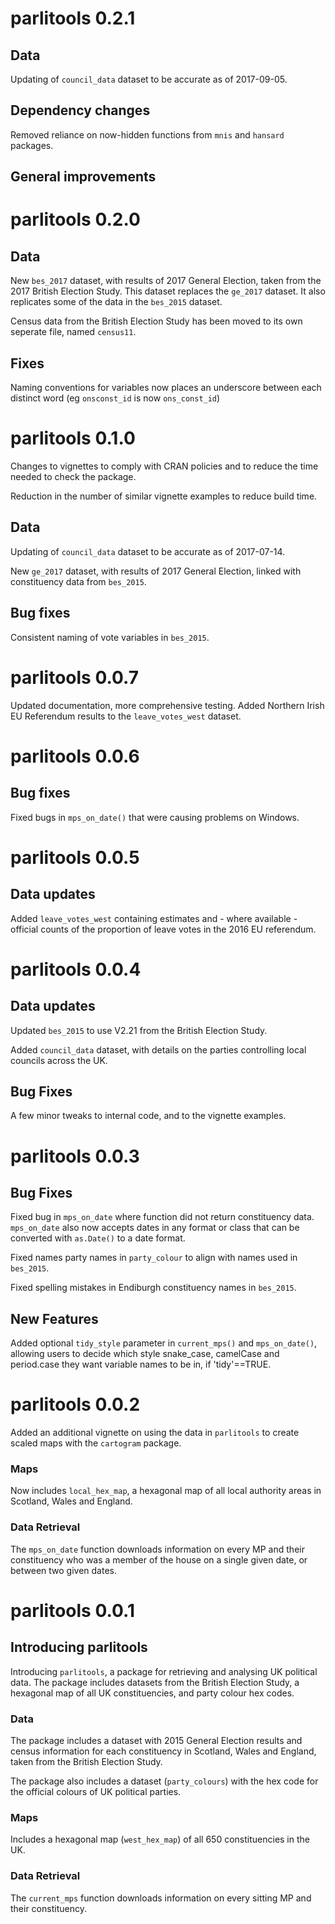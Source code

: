 # parlitools 0.2.1

## Data

Updating of `council_data` dataset to be accurate as of 2017-09-05.

## Dependency changes

Removed reliance on now-hidden functions from `mnis` and `hansard` packages.

## General improvements



# parlitools 0.2.0

## Data

New `bes_2017` dataset, with results of 2017 General Election, taken from the 2017 British Election Study. This dataset replaces the `ge_2017` dataset. It also replicates some of the data in the `bes_2015` dataset.

Census data from the British Election Study has been moved to its own seperate file, named `census11`.

## Fixes

Naming conventions for variables now places an underscore between each distinct word (eg `onsconst_id` is now `ons_const_id`)

# parlitools 0.1.0

Changes to vignettes to comply with CRAN policies and to reduce the time needed to check the package.

Reduction in the number of similar vignette examples to reduce build time.

## Data

Updating of `council_data` dataset to be accurate as of 2017-07-14.

New `ge_2017` dataset, with results of 2017 General Election, linked with constituency data from `bes_2015`.

## Bug fixes

Consistent naming of vote variables in `bes_2015`.

# parlitools 0.0.7

Updated documentation, more comprehensive testing. Added Northern Irish EU Referendum results to the `leave_votes_west` dataset.

# parlitools 0.0.6

## Bug fixes

Fixed bugs in `mps_on_date()` that were causing problems on Windows.

# parlitools 0.0.5

## Data updates

Added `leave_votes_west` containing estimates and - where available - official counts of the proportion of leave votes in the 2016 EU referendum.

# parlitools 0.0.4

## Data updates

Updated `bes_2015` to use V2.21 from the British Election Study.

Added `council_data` dataset, with details on the parties controlling local councils across the UK.

## Bug Fixes

A few minor tweaks to internal code, and to the vignette examples.

# parlitools 0.0.3

## Bug Fixes

Fixed bug in `mps_on_date` where function did not return constituency data. `mps_on_date` also now accepts dates in any format or class that can be converted with `as.Date()` to a date format.

Fixed names party names in `party_colour` to align with names used in `bes_2015`.

Fixed spelling mistakes in Endiburgh constituency names in `bes_2015`.

## New Features

Added optional `tidy_style` parameter in `current_mps()` and `mps_on_date()`, allowing users to decide which style snake_case, camelCase and period.case they want variable names to be in, if 'tidy'==TRUE.

# parlitools 0.0.2

Added an additional vignette on using the data in `parlitools` to create scaled maps with the `cartogram` package.

### Maps

Now includes `local_hex_map`, a hexagonal map of all local authority areas in Scotland, Wales and England.

### Data Retrieval

The `mps_on_date` function downloads information on every MP and their constituency who was a member of the house on a single given date, or between two given dates.

# parlitools 0.0.1

## Introducing parlitools

Introducing `parlitools`, a package for retrieving and analysing UK political data. The package includes datasets from the British Election Study, a hexagonal map of all UK constituencies, and party colour hex codes.

### Data

The package includes a dataset with 2015 General Election results and census information for each constituency in Scotland, Wales and England, taken from the British Election Study.

The package also includes a dataset (`party_colours`) with the hex code for the official colours of UK political parties.

### Maps

Includes a hexagonal map (`west_hex_map`) of all 650 constituencies in the UK.

### Data Retrieval

The `current_mps` function downloads information on every sitting MP and their constituency.